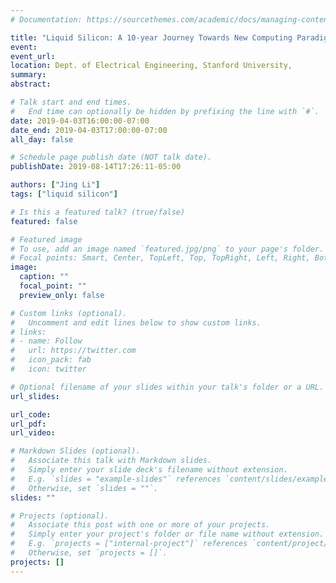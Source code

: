 ```yaml
---
# Documentation: https://sourcethemes.com/academic/docs/managing-content/

title: "Liquid Silicon: A 10-year Journey Towards New Computing Paradigm"
event:
event_url:
location: Dept. of Electrical Engineering, Stanford University,
summary:
abstract:

# Talk start and end times.
#   End time can optionally be hidden by prefixing the line with `#`.
date: 2019-04-03T16:00:00-07:00
date_end: 2019-04-03T17:00:00-07:00
all_day: false

# Schedule page publish date (NOT talk date).
publishDate: 2019-08-14T17:26:11-05:00

authors: ["Jing Li"]
tags: ["liquid silicon"]

# Is this a featured talk? (true/false)
featured: false

# Featured image
# To use, add an image named `featured.jpg/png` to your page's folder. 
# Focal points: Smart, Center, TopLeft, Top, TopRight, Left, Right, BottomLeft, Bottom, BottomRight.
image:
  caption: ""
  focal_point: ""
  preview_only: false

# Custom links (optional).
#   Uncomment and edit lines below to show custom links.
# links:
# - name: Follow
#   url: https://twitter.com
#   icon_pack: fab
#   icon: twitter

# Optional filename of your slides within your talk's folder or a URL.
url_slides:

url_code:
url_pdf:
url_video:

# Markdown Slides (optional).
#   Associate this talk with Markdown slides.
#   Simply enter your slide deck's filename without extension.
#   E.g. `slides = "example-slides"` references `content/slides/example-slides.md`.
#   Otherwise, set `slides = ""`.
slides: ""

# Projects (optional).
#   Associate this post with one or more of your projects.
#   Simply enter your project's folder or file name without extension.
#   E.g. `projects = ["internal-project"]` references `content/project/deep-learning/index.md`.
#   Otherwise, set `projects = []`.
projects: []
---
```

